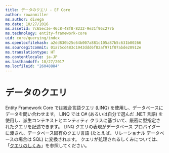 ```yaml
---
title: データのクエリ - EF Core
author: rowanmiller
ms.author: divega
ms.date: 10/27/2016
ms.assetid: 7c65ec3e-46c8-48f8-8232-9e31f96c277b
ms.technology: entity-framework-core
uid: core/querying/index
ms.openlocfilehash: a2dd830b25c64b007a881c105a87b5c631b00266
ms.sourcegitcommit: 01a75cd483c1943ddd6f82af971f07abde20912e
ms.translationtype: HT
ms.contentlocale: ja-JP
ms.lasthandoff: 10/27/2017
ms.locfileid: "26048884"
---
```

# <a name="querying-data"></a>データのクエリ

Entity Framework Core では統合言語クエリ (LINQ) を使用し、データベースにデータを問い合わせます。 LINQ では C# (あるいは自分で選んだ .NET 言語) を使用し、派生コンテキストとエンティティ クラスに基づいて、厳密に型指定されたクエリを記述できます。 LINQ クエリの表現がデータベース プロバイダーに渡され、データベース固有のクエリ言語 (たとえば、リレーショナル データベースの場合は SQL) に変換されます。 クエリが処理されるしくみについては、「[クエリのしくみ](overview.md)」を参照してください。
